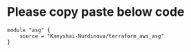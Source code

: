 # Please copy paste below code

```
module "asg" {
    source = "Kanyshai-Nurdinova/terraform_aws_asg"
}

```